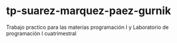 # tp-suarez-marquez-paez-gurnik
Trabajo practico para las materias programación I y Laboratorio de programación I cuatrimestral
